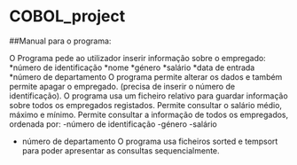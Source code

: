 # COBOL_project

##Manual para o programa:

O Programa pede ao utilizador inserir informação sobre o empregado:
*número de identificação
*nome
*género
*salário
*data de entrada
*número de departamento
O programa permite alterar os dados e também permite apagar o empregado.
 (precisa de inserir o número de identificação).
O programa usa um ficheiro relativo para guardar informação sobre todos os empregados registados.
Permite consultar o salário médio, máximo e mínimo.
Permite consultar a informação de todos os empregados, ordenada por:
-número de identificação
-género
-salário
- número de departamento
O programa usa ficheiros sorted e tempsort  para poder apresentar as consultas sequencialmente.
